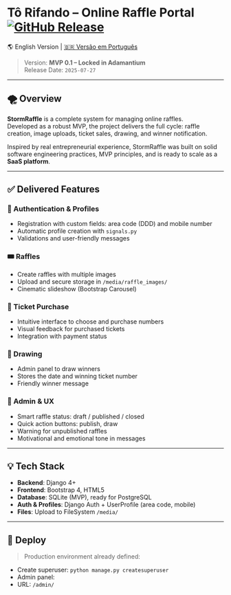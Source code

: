 # Tô Rifando – Online Raffle Portal [![GitHub Release](https://img.shields.io/github/v/release/srcsoftwareengineer/raffle-portal?label=Release&style=flat-square)](https://github.com/srcsoftwareengineer/raffle-portal/releases/latest)

🌎 English Version | [🇧🇷 Versão em Português](./README-pt.md)

> Version: **MVP 0.1 – Locked in Adamantium**  
> Release Date: `2025-07-27`
---

## 🌪️ Overview

**StormRaffle** is a complete system for managing online raffles.  
Developed as a robust MVP, the project delivers the full cycle: raffle creation, image uploads, ticket sales, drawing, and winner notification.

Inspired by real entrepreneurial experience, StormRaffle was built on solid software engineering practices, MVP principles, and is ready to scale as a **SaaS platform**.

---

## ✅ Delivered Features

### 🔐 Authentication & Profiles
- Registration with custom fields: area code (DDD) and mobile number  
- Automatic profile creation with `signals.py`  
- Validations and user-friendly messages  

### 🎟️ Raffles
- Create raffles with multiple images  
- Upload and secure storage in `/media/raffle_images/`  
- Cinematic slideshow (Bootstrap Carousel)  

### 🛒 Ticket Purchase
- Intuitive interface to choose and purchase numbers  
- Visual feedback for purchased tickets  
- Integration with payment status  

### 🎉 Drawing
- Admin panel to draw winners  
- Stores the date and winning ticket number  
- Friendly winner message  

### 📢 Admin & UX
- Smart raffle status: draft / published / closed  
- Quick action buttons: publish, draw  
- Warning for unpublished raffles  
- Motivational and emotional tone in messages  

---

## 💡 Tech Stack

- **Backend**: Django 4+  
- **Frontend**: Bootstrap 4, HTML5  
- **Database**: SQLite (MVP), ready for PostgreSQL  
- **Auth & Profiles**: Django Auth + UserProfile (area code, mobile)  
- **Files**: Upload to FileSystem `/media/`  

---

## 🚀 Deploy

> Production environment already defined:  
- Create superuser: `python manage.py createsuperuser`  
- Admin panel:  
- URL: `/admin/`
